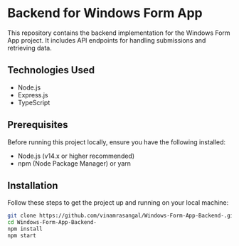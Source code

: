 # Backend for Windows Form App

This repository contains the backend implementation for the Windows Form App project. It includes API endpoints for handling submissions and retrieving data.

## Technologies Used

- Node.js
- Express.js
- TypeScript

## Prerequisites

Before running this project locally, ensure you have the following installed:

- Node.js (v14.x or higher recommended)
- npm (Node Package Manager) or yarn

## Installation

Follow these steps to get the project up and running on your local machine:

   ```bash
   git clone https://github.com/vinamrasangal/Windows-Form-App-Backend-.git
   cd Windows-Form-App-Backend-
   npm install
   npm start
